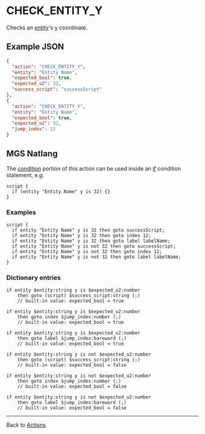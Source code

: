 # CHECK_ENTITY_Y

Checks an [entity](../entities)'s [y](../entities/entity_properties) coordinate.

## Example JSON

```json
{
  "action": "CHECK_ENTITY_Y",
  "entity": "Entity Name",
  "expected_bool": true,
  "expected_u2": 32,
  "success_script": "successScript"
},
{
  "action": "CHECK_ENTITY_Y",
  "entity": "Entity Name",
  "expected_bool": true,
  "expected_u2": 32,
  "jump_index": 12
}
```

## MGS Natlang

The [condition](../actions/conditional_gotos) portion of this action can be used inside an [if](../mgs/advanced_syntax/if_and_else) condition statement, e.g.

```mgs
script {
  if (entity "Entity Name" y is 32) {}
}
```

### Examples

```mgs
script {
  if entity "Entity Name" y is 32 then goto successScript;
  if entity "Entity Name" y is 32 then goto index 12;
  if entity "Entity Name" y is 32 then goto label labelName;
  if entity "Entity Name" y is not 32 then goto successScript;
  if entity "Entity Name" y is not 32 then goto index 12;
  if entity "Entity Name" y is not 32 then goto label labelName;
}
```

### Dictionary entries

```
if entity $entity:string y is $expected_u2:number
    then goto (script) $success_script:string (;)
	// built-in value: expected_bool = true

if entity $entity:string y is $expected_u2:number
    then goto index $jump_index:number (;)
	// built-in value: expected_bool = true

if entity $entity:string y is $expected_u2:number
    then goto label $jump_index:bareword (;)
	// built-in value: expected_bool = true

if entity $entity:string y is not $expected_u2:number
    then goto (script) $success_script:string (;)
	// built-in value: expected_bool = false

if entity $entity:string y is not $expected_u2:number
    then goto index $jump_index:number (;)
	// built-in value: expected_bool = false

if entity $entity:string y is not $expected_u2:number
    then goto label $jump_index:bareword (;)
	// built-in value: expected_bool = false
```

---

Back to [Actions](../actions)
